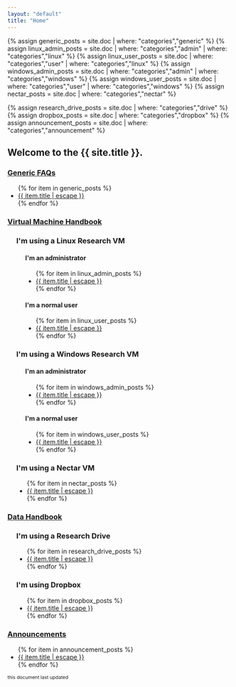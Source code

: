 ```yaml
---
layout: "default"
title: "Home"
---
```

{% assign generic_posts = site.doc | where: "categories","generic" %}
{% assign linux_admin_posts = site.doc | where: "categories","admin" | where: "categories","linux" %}
{% assign linux_user_posts = site.doc | where: "categories","user" | where: "categories","linux" %}
{% assign windows_admin_posts = site.doc | where: "categories","admin" | where: "categories","windows" %}
{% assign windows_user_posts = site.doc | where: "categories","user" | where: "categories","windows" %}
{% assign nectar_posts = site.doc | where: "categories","nectar" %}

{% assign research_drive_posts = site.doc | where: "categories","drive" %}
{% assign dropbox_posts = site.doc | where: "categories","dropbox" %}
{% assign announcement_posts = site.doc | where: "categories","announcement" %}


## Welcome to the {{ site.title }}.

<div id="outer">
  <h3><u> Generic FAQs </u></h3>
  <div id="generic">
    <ul>
    {% for item in generic_posts %}
      <li> <a href="{{ item.url | relative_url}}">{{ item.title | escape }}</a></li>
    {% endfor %}
    </ul>
  </div>
  <h3><u>Virtual Machine Handbook</u></h3>
  <div style="margin-left:20px;" id="vmhandbook">
    <h3>I'm using a <b>Linux</b> Research VM</h3>
    <div class="expandable" id="doclinux" style="margin-left:20px;">
      <div>
        <h4>I'm an administrator</h4>
        <ul>
        {% for item in linux_admin_posts %}
          <li> <a href="{{ item.url | relative_url}}">{{ item.title | escape }}</a></li>
        {% endfor %}
        </ul>
        <h4>I'm a normal user</h4>
        <ul>
        {% for item in linux_user_posts %}
          <li> <a href="{{ item.url | relative_url}}">{{ item.title | escape }}</a></li>
        {% endfor %}
        </ul>
      </div>
    </div>

  <h3>I'm using a <b>Windows</b> Research VM</h3>
  <div class="expandable" id="docwindows" style="margin-left:20px;">
    <div>
      <h4>I'm an administrator</h4>
      <ul>
      {% for item in windows_admin_posts %}
        <li> <a href="{{ item.url | relative_url}}">{{ item.title | escape }}</a></li>
      {% endfor %}
      </ul>
      <h4>I'm a normal user</h4>
      <ul>
      {% for item in windows_user_posts %}
        <li> <a href="{{ item.url | relative_url}}">{{ item.title | escape }}</a></li>
      {% endfor %}
      </ul>
    </div>
  </div>

  <h3>I'm using a <b>Nectar</b> VM</h3>
  <div class="expandable" id="docnectar">
    <ul>
    {% for item in nectar_posts %}
      <li> <a href="{{ item.url | relative_url}}">{{ item.title | escape }}</a></li>
    {% endfor %}
    </ul>
  </div>
  </div>
    
  <h3><u>Data Handbook</u></h3>
    <div style="margin-left:20px;" id="datahandbook">
      <h3>I'm using a <b>Research Drive</b> </h3>
      <div class="expandable" id="docdrive">
        <div>
          <ul>
          {% for item in research_drive_posts %}
            <li> <a href="{{ item.url | relative_url}}">{{ item.title | escape }}</a></li>
          {% endfor %}
          </ul>
        </div>
      </div>

  <h3>I'm using <b>Dropbox</b></h3>
  <div class="expandable" id="docdropbox">
    <ul>
    {% for item in dropbox_posts %}
      <li> <a href="{{ item.url | relative_url}}">{{ item.title | escape }}</a></li>
    {% endfor %}
    </ul>
  </div>
  </div>

  <h3><u> Announcements </u></h3>
  <div id="generic">
    <ul>
    {% for item in announcement_posts %}
      <li> <a href="{{ item.url | relative_url}}">{{ item.title | escape }}</a></li>
    {% endfor %}
    </ul>
  </div>

  </div>

<aside style="font-size: 8pt;"> this document last updated <span id="last_updated"> </span></aside>



<script src="{{ "/assets/jquery.collapse.js" | absolute_url }}"></script>

<script>

  jQuery(document).ready(function($) {
    // find parent div of the current hash and open it
    $(location.hash).parent().slideDown(200);
    $(location.hash).slideDown(200);
  });

  function div_open() {
    this.slideDown(200);
  };
  function div_close() {
    this.slideUp(200);
  };

  new jQueryCollapse($("#outer"), {
    open: div_open,
    close: div_close,
    query: 'h3'
  });

  $("#outer").bind("opened", function(e, section) {
    location.hash = section.$details[0].id;
  });

  // new jQueryCollapse($("#doclinux"), {
  //   open: div_open,
  //   close: div_close,
  //   query: 'div h4'
  // });

  // new jQueryCollapse($("#docwindows"), {
  //   open: div_open,
  //   close: div_close,
  //   query: 'div h4'
  // });
  document.getElementById("last_updated").textContent = new Date(document.lastModified).toLocaleDateString('en-nz');


</script>

